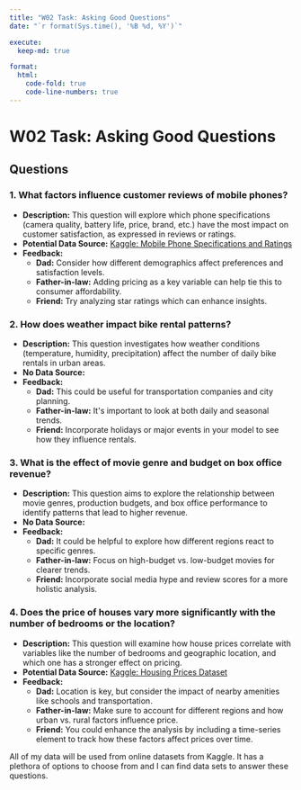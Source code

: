 ```yaml
---
title: "W02 Task: Asking Good Questions"
date: "`r format(Sys.time(), '%B %d, %Y')`"

execute:
  keep-md: true

format:
  html:
    code-fold: true
    code-line-numbers: true
---
```


# W02 Task: Asking Good Questions

## Questions

### 1. What factors influence customer reviews of mobile phones?
- **Description:** This question will explore which phone specifications (camera quality, battery life, price, brand, etc.) have the most impact on customer satisfaction, as expressed in reviews or ratings.
- **Potential Data Source:** [Kaggle: Mobile Phone Specifications and Ratings](https://www.kaggle.com/datasets/jsonali2003/mobile-price-prediction-dataset/discussion/499515)
- **Feedback:**
  - **Dad:** Consider how different demographics affect preferences and satisfaction levels.
  - **Father-in-law:** Adding pricing as a key variable can help tie this to consumer affordability.
  - **Friend:** Try analyzing star ratings which can enhance insights.

### 2. How does weather impact bike rental patterns?
- **Description:** This question investigates how weather conditions (temperature, humidity, precipitation) affect the number of daily bike rentals in urban areas.
- **No Data Source:**
- **Feedback:**
  - **Dad:** This could be useful for transportation companies and city planning.
  - **Father-in-law:** It's important to look at both daily and seasonal trends.
  - **Friend:** Incorporate holidays or major events in your model to see how they influence rentals.

### 3. What is the effect of movie genre and budget on box office revenue?
- **Description:** This question aims to explore the relationship between movie genres, production budgets, and box office performance to identify patterns that lead to higher revenue.
- **No Data Source:**
- **Feedback:**
  - **Dad:** It could be helpful to explore how different regions react to specific genres.
  - **Father-in-law:** Focus on high-budget vs. low-budget movies for clearer trends.
  - **Friend:** Incorporate social media hype and review scores for a more holistic analysis.

### 4. Does the price of houses vary more significantly with the number of bedrooms or the location?
- **Description:** This question will examine how house prices correlate with variables like the number of bedrooms and geographic location, and which one has a stronger effect on pricing.
- **Potential Data Source:** [Kaggle: Housing Prices Dataset](https://www.kaggle.com/datasets/yasserh/housing-prices-dataset)
- **Feedback:**
  - **Dad:** Location is key, but consider the impact of nearby amenities like schools and transportation.
  - **Father-in-law:** Make sure to account for different regions and how urban vs. rural factors influence price.
  - **Friend:** You could enhance the analysis by including a time-series element to track how these factors affect prices over time.


All of my data will be used from online datasets from Kaggle. It has a plethora of options to choose from and I can find data sets to answer these questions. 
